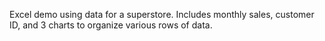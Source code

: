 Excel demo using data for a superstore. Includes monthly sales, customer ID, and 3 charts to organize various rows of data.
